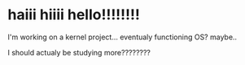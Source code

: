 # haiii hiiii hello!!!!!!!!

  I'm working on a kernel project... eventualy functioning OS? maybe..

  I should actualy be studying more????????
